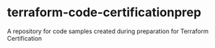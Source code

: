 # terraform-code-certificationprep
A repository for code samples created during preparation for Terraform Certification
